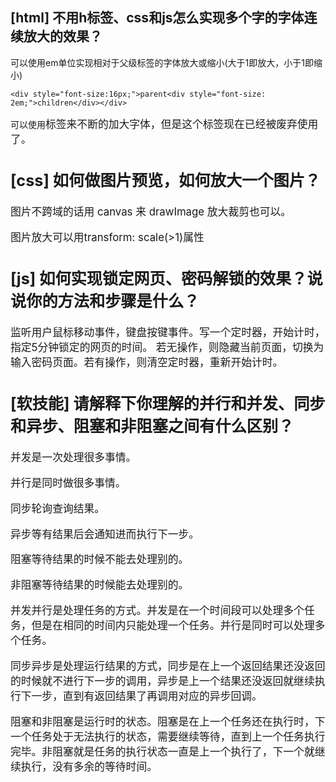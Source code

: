 ## [html] 不用h标签、css和js怎么实现多个字的字体连续放大的效果？

可以使用em单位实现相对于父级标签的字体放大或缩小(大于1即放大，小于1即缩小)

`<div style="font-size:16px;">parent<div style="font-size: 2em;">children</div></div>`

可以使用<big>标签来不断的加大字体，但是这个标签现在已经被废弃使用了。



## [css] 如何做图片预览，如何放大一个图片？

图片不跨域的话用 canvas 来 drawImage 放大裁剪也可以。

图片放大可以用transform: scale(>1)属性



## [js] 如何实现锁定网页、密码解锁的效果？说说你的方法和步骤是什么？

监听用户鼠标移动事件，键盘按键事件。写一个定时器，开始计时，指定5分钟锁定的网页的时间。
若无操作，则隐藏当前页面，切换为输入密码页面。若有操作，则清空定时器，重新开始计时。

## [软技能] 请解释下你理解的并行和并发、同步和异步、阻塞和非阻塞之间有什么区别？
并发是一次处理很多事情。

并行是同时做很多事情。

同步轮询查询结果。

异步等有结果后会通知进而执行下一步。

阻塞等待结果的时候不能去处理别的。

非阻塞等待结果的时候能去处理别的。


并发并行是处理任务的方式。并发是在一个时间段可以处理多个任务，但是在相同的时间内只能处理一个任务。并行是同时可以处理多个任务。

同步异步是处理运行结果的方式，同步是在上一个返回结果还没返回的时候就不进行下一步的调用，异步是上一个结果还没返回就继续执行下一步，直到有返回结果了再调用对应的异步回调。

阻塞和非阻塞是运行时的状态。阻塞是在上一个任务还在执行时，下一个任务处于无法执行的状态，需要继续等待，直到上一个任务执行完毕。非阻塞就是任务的执行状态一直是上一个执行了，下一个就继续执行，没有多余的等待时间。
